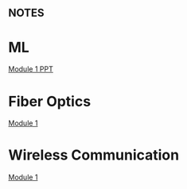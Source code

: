 ## NOTES

# ML
[Module 1 PPT]()

# Fiber Optics
[Module 1]()

# Wireless Communication
[Module 1]()
